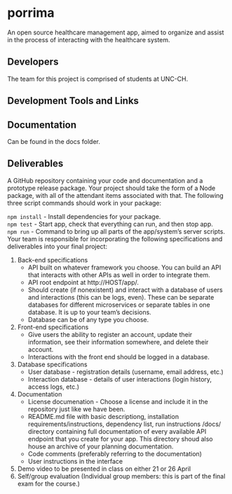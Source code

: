 # porrima

An open source healthcare management app, aimed to organize and assist in the process of interacting with the healthcare system.

## Developers 

The team for this project is comprised of students at UNC-CH.

## Development Tools and Links

## Documentation

Can be found in the docs folder.

## Deliverables

A GitHub repository containing your code and documentation and a prototype release package. Your project should take the form of a Node package, with all of the attendant items associated with that. The following three script commands should work in your package:

`npm install` - Install dependencies for your package.<br />
`npm test` - Start app, check that everything can run, and then stop app.<br />
`npm run` - Command to bring up all parts of the app/system’s server scripts.<br />
Your team is responsible for incorporating the following specifications and deliverables into your final project:

1. Back-end specifications
    * API built on whatever framework you choose. You can build an API that interacts with other APIs as well in order to integrate them.
    * API root endpoint at http://HOST/app/.
    * Should create (if nonexistent) and interact with a database of users and interactions (this can be logs, even). These can be separate databases for different microservices or separate tables in one database. It is up to your team’s decisions.
    * Database can be of any type you choose.
2. Front-end specifications
    * Give users the ability to register an account, update their information, see their information somewhere, and delete their account.
    * Interactions with the front end should be logged in a database.
3. Database specifications
    * User database - registration details (username, email address, etc.)
    * Interaction database - details of user interactions (login history, access logs, etc.)
4. Documentation
    * License documenation - Choose a license and include it in the repository just like we have been.
    * README.md file with basic descriptiong, installation requirements/instructions, dependency list, run instructions
/docs/ directory containing full documentation of every available API endpoint that you create for your app. This directory shoud also house an archive of your planning documentation.
    * Code comments (preferably referring to the documentation)
    * User instructions in the interface
5. Demo video to be presented in class on either 21 or 26 April
6. Self/group evaluation (Individual group members: this is part of the final exam for the course.)
